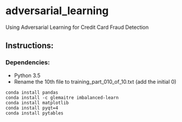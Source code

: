 # adversarial_learning
Using Adversarial Learning for Credit Card Fraud Detection

## Instructions: 

### Dependencies:
- Python 3.5
- Rename the 10th file to training_part_010_of_10.txt (add the initial 0)
```
conda install pandas 
conda install -c glemaitre imbalanced-learn 
conda install matplotlib
conda install pyqt=4
conda install pytables
```

